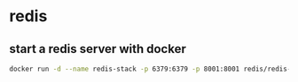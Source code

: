 # redis

## start a redis server with docker

```sh
docker run -d --name redis-stack -p 6379:6379 -p 8001:8001 redis/redis-stack:latest
```

